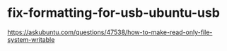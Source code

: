 # fix-formatting-for-usb-ubuntu-usb
https://askubuntu.com/questions/47538/how-to-make-read-only-file-system-writable
